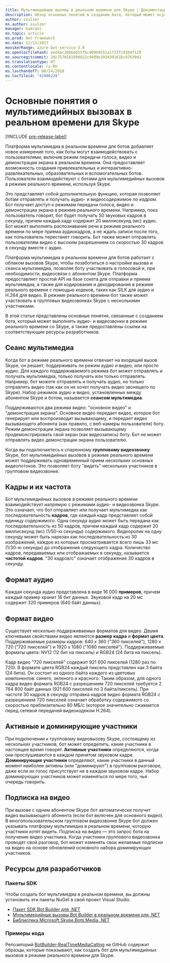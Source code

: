 ```yaml
---
title: Мультимедийные вызовы в реальном времени для Skype | Документация Майкрософт
description: Обзор основных понятий в создании бота, который может осуществлять аудио- и видеовызовы в реальном времени для Skype, используя пакет SDK Bot Builder для .NET.
author: ssulzer
ms.author: ssulzer
manager: kamrani
ms.topic: article
ms.prod: bot-framework
ms.date: 12/13/2017
monikerRange: azure-bot-service-3.0
ms.openlocfilehash: eed4ac20664d15fbc40969551a1f23fc91b4f120
ms.sourcegitcommit: 2dc75701b169d822c9499e393439161bc87639d2
ms.translationtype: HT
ms.contentlocale: ru-RU
ms.lasthandoff: 08/24/2018
ms.locfileid: "42906228"
---
```

# <a name="real-time-media-calling-with-skype"></a>Основные понятия о мультимедийных вызовах в реальном времени для Skype

[!INCLUDE [pre-release-label](../includes/pre-release-label-v3.md)]

Платформа мультимедиа в реальном времени для ботов добавляет новое измерение того, как боты могут взаимодействовать с пользователями, включив режим передачи голоса, видео и демонстрации экрана в реальном времени. Она предоставляет возможность создания привлекательных и интерактивно-развлекательных, образовательных и вспомогательных ботов. Пользователи взаимодействуют с ботами для мультимедийных вызовов в режиме реального времени, используя Skype.

Это представляет собой дополнительную функцию, которая позволяет ботам отправлять и получать аудио- и видеосодержимое *по кадрам*. Бот получает доступ к режимам передачи голоса, видео и демонстрации экрана в режиме реального времени. Например, пока пользователь говорит, бот будет получать 50 звуковых кадров в секунду, причем каждый кадр содержит 20 миллисекунд (мс) аудио. Бот может выполнять распознавание речи в режиме реального времени по мере приема аудиокадров, а не ждать записи после того, как пользователь перестанет говорить. Бот также может отправлять пользователям видео с высоким разрешением со скоростью 30 кадров в секунду вместе с аудио.

Платформа мультимедиа в реальном времени для ботов работает с облаком вызовов Skype, чтобы позаботиться о настройке вызова и сеанса мультимедиа, позволяя боту участвовать в голосовой и, при необходимости, видеосвязи с абонентом Skype. Платформа предоставляет простой API на базе сокета для отправки и приема мультимедиа, а также для кодирования и декодирования в режиме реального времени с помощью кодеков, таких как SILK для аудио и H.264 для видео. В режиме реального времени бот также может участвовать в групповых видеозвонках Skype с несколькими участниками.

В этой статье представлены основные понятия, связанные с созданием бота, который может выполнять аудио- и видеозвонки в режиме реального времени со Skype, а также предоставлены ссылки на соответствующие ресурсы разработчиков.

## <a name="media-session"></a>Сеанс мультимедиа
Когда бот в режиме реального времени отвечает на входящий вызов Skype, он решает, поддерживать ли режим аудио и видео, или просто аудио. Для каждого поддерживаемого режима бот может отправлять и получать мультимедиа, только получать или только отправлять. Например, бот можете отправлять и получать аудио, но только отправлять видео (так как он не хочет получать видео звонящего по Skype). Набор режимов аудио и видео, установленных между абонентом Skype и ботом, называется **сеансом мультимедиа**.

Поддерживаются два режима видео: "основное видео" и "демонстрация экрана". Основное видео передает видео, которое бот генерирует или воспроизводит вызывающему, и передает видео вызывающего абонента (как правило, с веб-камеры пользователя) боту. Режим демонстрации экрана позволяет вызывающему продемонстрировать свой экран (как видеозапись) боту. Бот не может отправлять видео демонстрации экрана пользователю.

Когда вы подключаетесь к спаренному **групповому видеозвонку** Skype, бот мультимедийных вызовов в режиме реального времени может поддерживать одновременный прием нескольких основных видеопотоков. Это позволяет боту "видеть" нескольких участников в групповом видеозвонке.

## <a name="frames-and-frame-rate"></a>Кадры и их частота
Бот мультимедийных вызовов в режиме реального времени взаимодействует напрямую с режимами аудио- и видеозвонка Skype. Это означает, что бот отправляет или получает мультимедиа как последовательность **кадров**, где каждый кадр представляет собой единицу содержимого. Одна секунда аудио может быть передана как последовательность из 50 кадров, причем каждый кадр содержит 20 миллисекунд (мс) (1/50-ю секунды) содержимого. Видеоролик на одну секунду может быть нарезан как последовательность из 30 изображений, каждое из которых просматривается всего лишь 33 мс (1/30-ю секунды) до отображения следующего кадра. Количество кадров, передаваемых или отображаемых в секунду, называется **частотой кадров**. "30 кадров/с" означает отображение 30 кадров в секунду.

## <a name="audio-format"></a>Формат аудио
Каждая секунда аудио представлена в виде 16 000 **примеров**, причем каждый пример хранит 16 бит данных. Звуковой кадр на 20 мс содержит 320 примеров (640 байт данных).

## <a name="video-format"></a>Формат видео
Существует несколько поддерживаемых форматов для видео. Двумя ключевыми свойствами видео являются **размер кадра** и **формат цвета**. Поддерживаемые размеры кадров: 640 x 360 ("360 пикселей"), 1280 x 720 ("720 пикселей") и 1920 x 1080 ("1080 пикселей"). Поддерживаемые форматы цвета: NV12 (12 бит на пиксель) и RGB24 (24 бита на пиксель).

Кадр видео "720 пикселей" содержит 921 600 пикселей (1280 раз по 720). В формате цвета RGB24 каждый пиксель представлен как 3 байта (24 бита). Он состоит из одного байта каждого из цветовых компонентов: синего, зеленого и красного. Таким образом, для одного кадра видео формата RGB24 с разрешением 720 пикселей требуется 2 764 800 байт данных (921 600 пикселей по 3 байта/пиксель). При частоте 30 кадров в секунду отправка кадров видео формата RGB24 с разрешением 720 пикселей означает обработку содержимого со скоростью приблизительно 80 МБ/с (которое значительно сжимается перед сетевой передачей видеокодеком H.264).

## <a name="active-and-dominant-speakers"></a>Активные и доминирующие участники
При подключении к групповому видеовызову Skype, состоящему из нескольких участников, бот может определить, какие участники в настоящее время говорят. **Активные участники** определяются, когда они прослушиваются в каждом принятом звуковом кадре. **Доминирующие участники** определяют, какие участники в данный момент наиболее активны (или "доминируют") в групповом разговоре, даже если их голос присутствует не в каждом звуковом кадре. Набор доминирующих участников может изменяться по мере того, чья очередь говорить.

## <a name="video-subscription"></a>Подписка на видео
При вызове с одним абонентом Skype бот автоматически получит видео вызывающего абонента (если бот включен для основного видео). В многопользовательском групповом видеозвонке Skype бот должен указывать платформу мультимедиа в реальном времени, которую участники хотят видеть. Подписка на видео — это запрос бота на получение видео участника. Когда участники группового видеозвонка проводят свой разговор, бот может изменять свои желаемые подписки на видео на основе обновлений основного набора доминирующих участников.

## <a name="developer-resources"></a>Ресурсы для разработчиков 

### <a name="sdks"></a>Пакеты SDK

Чтобы создать бот мультимедиа в реальном времени, вы должны установить эти пакеты NuGet в свой проект Visual Studio.

- [Пакет SDK Bot Builder для .NET](bot-builder-dotnet-overview.md)
- [Мультимедийные вызовы Bot Builder в реальном времени для .NET](https://www.nuget.org/packages?q=Bot.Builder.RealTimeMediaCalling)
- [Библиотека Microsoft.Skype.Bots.Media .NET](https://www.nuget.org/packages?q=Microsoft.Skype.Bots.Media)

### <a name="code-samples"></a>Примеры кода

Репозиторий [BotBuilder-RealTimeMediaCalling](https://github.com/Microsoft/BotBuilder-RealTimeMediaCalling) на GitHub содержит образцы, которые показывают, как создать бот для мультимедийных вызовов в режиме реального времени для Skype.

